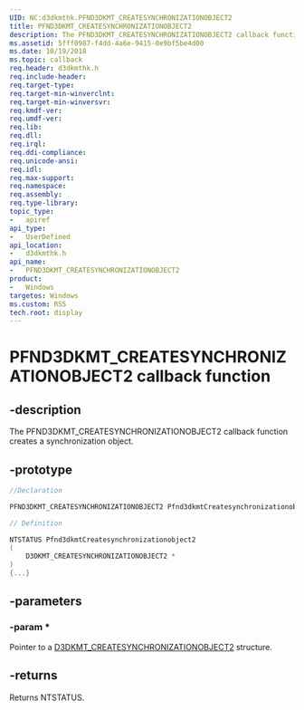 ```yaml
---
UID: NC:d3dkmthk.PFND3DKMT_CREATESYNCHRONIZATIONOBJECT2
title: PFND3DKMT_CREATESYNCHRONIZATIONOBJECT2
description: The PFND3DKMT_CREATESYNCHRONIZATIONOBJECT2 callback function creates a synchronization object.
ms.assetid: 5fff0987-f4dd-4a6e-9415-0e9bf5be4d00
ms.date: 10/19/2018
ms.topic: callback
req.header: d3dkmthk.h
req.include-header:
req.target-type:
req.target-min-winverclnt:
req.target-min-winversvr:
req.kmdf-ver:
req.umdf-ver:
req.lib:
req.dll:
req.irql: 
req.ddi-compliance:
req.unicode-ansi:
req.idl:
req.max-support:
req.namespace:
req.assembly:
req.type-library: 
topic_type: 
-	apiref
api_type: 
-	UserDefined
api_location: 
-	d3dkmthk.h
api_name: 
-	PFND3DKMT_CREATESYNCHRONIZATIONOBJECT2
product:
-	Windows
targetos: Windows
ms.custom: RS5
tech.root: display
---
```


# PFND3DKMT_CREATESYNCHRONIZATIONOBJECT2 callback function

## -description

The PFND3DKMT_CREATESYNCHRONIZATIONOBJECT2 callback function creates a synchronization object.

## -prototype

```cpp
//Declaration

PFND3DKMT_CREATESYNCHRONIZATIONOBJECT2 Pfnd3dkmtCreatesynchronizationobject2; 

// Definition

NTSTATUS Pfnd3dkmtCreatesynchronizationobject2 
(
	D3DKMT_CREATESYNCHRONIZATIONOBJECT2 *
)
{...}

```

## -parameters

### -param *

Pointer to a [D3DKMT_CREATESYNCHRONIZATIONOBJECT2](ns-d3dkmthk-_d3dkmt_createsynchronizationobject2.md) structure.

## -returns

Returns NTSTATUS.

